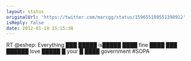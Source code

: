```yaml
---
layout: status
originalUrl: 'https://twitter.com/marcgg/status/159655189551398912'
isReply: false
date: 2012-01-18 15:15:38
---
```


RT @eshep: Everything ███ █████ is█████ ████ fine ████ ███ ██████ love █████ █ your █ ████ government #SOPA
